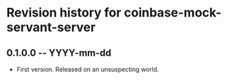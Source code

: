 # Revision history for coinbase-mock-servant-server

## 0.1.0.0 -- YYYY-mm-dd

* First version. Released on an unsuspecting world.
